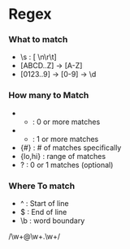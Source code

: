 # Regex

### What to match 
- \s : [ \n\r\t]
- [ABCD..Z] -> [A-Z]
- [0123..9] -> [0-9] -> \d

### How many to Match
- * : 0 or more matches
- + : 1 or more matches
- {#} : # of matches specifically
- {lo,hi} : range of matches
- ? : 0 or 1 matches (optional)

### Where To match
- ^ : Start of line
- $ : End of line
- \b : word boundary

/\w+@\w+\.\w+/
